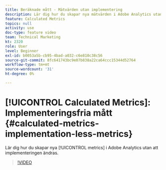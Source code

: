 ```yaml
---
title: Beräknade mått - Mätvärden utan implementering
description: Lär dig hur du skapar nya mätvärden i Adobe Analytics utan att ändra implementeringen.
feature: Calculated Metrics
topics: null
activity: use
doc-type: feature video
team: Technical Marketing
kt: 2320
role: User
level: Beginner
exl-id: b0053a5b-cb95-4bad-a032-c6e810c38c56
source-git-commit: 8fc641743bc9e07b838a22ca64ccc15344d52764
workflow-type: tm+mt
source-wordcount: '31'
ht-degree: 0%

---
```


# [!UICONTROL Calculated Metrics]: Implementeringsfria mått {#calculated-metrics-implementation-less-metrics}

Lär dig hur du skapar nya [!UICONTROL metrics] i Adobe Analytics utan att implementeringen ändras.

>[!VIDEO](https://video.tv.adobe.com/v/25407/?quality=12&learn=on)
